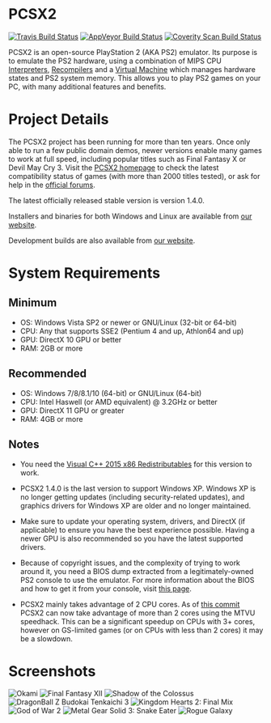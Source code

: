 # PCSX2
[![Travis Build Status](https://travis-ci.org/PCSX2/pcsx2.svg?branch=master)](https://travis-ci.org/PCSX2/pcsx2) [![AppVeyor Build Status](https://ci.appveyor.com/api/projects/status/b67odm0dd506co78/branch/master?svg=true)](https://ci.appveyor.com/project/gregory38/pcsx2/branch/master) [![Coverity Scan Build Status](https://scan.coverity.com/projects/6310/badge.svg)](https://scan.coverity.com/projects/6310)

PCSX2 is an open-source PlayStation 2 (AKA PS2) emulator. Its purpose is to emulate the PS2 hardware, using a combination of MIPS CPU [Interpreters](http://en.wikipedia.org/wiki/Interpreter_\(computing\)), [Recompilers](http://en.wikipedia.org/wiki/Dynamic_recompilation) and a [Virtual Machine](http://en.wikipedia.org/wiki/Virtual_machine) which manages hardware states and PS2 system memory. This allows you to play PS2 games on your PC, with many additional features and benefits.

# Project Details

The PCSX2 project has been running for more than ten years. Once only able to run a few public domain demos, newer versions enable many games to work at full speed, including popular titles such as Final Fantasy X or Devil May Cry 3. Visit the [PCSX2 homepage](http://pcsx2.net) to check the latest compatibility status of games (with more than 2000 titles tested), or ask for help in the [official forums](http://forums.pcsx2.net/).

The latest officially released stable version is version 1.4.0.

Installers and binaries for both Windows and Linux are available from [our website](http://pcsx2.net/download.html).

Development builds are also available from [our website](http://pcsx2.net/download/development/git.html).

# System Requirements

## Minimum
* OS: Windows Vista SP2 or newer or GNU/Linux (32-bit or 64-bit)
* CPU: Any that supports SSE2 (Pentium 4 and up, Athlon64 and up)
* GPU: DirectX 10 GPU or better
* RAM: 2GB or more

## Recommended
* OS: Windows 7/8/8.1/10 (64-bit) or GNU/Linux (64-bit)
* CPU: Intel Haswell (or AMD equivalent) @ 3.2GHz or better
* GPU: DirectX 11 GPU or greater
* RAM: 4GB or more

## Notes

- You need the [Visual C++ 2015 x86 Redistributables](https://www.microsoft.com/en-us/download/details.aspx?id=48145) for this version to work.

- PCSX2 1.4.0 is the last version to support Windows XP. Windows XP is no longer getting updates (including security-related updates), and graphics drivers for Windows XP are older and no longer maintained.

- Make sure to update your operating system, drivers, and DirectX (if applicable) to ensure you have the best experience possible. Having a newer GPU is also recommended so you have the latest supported drivers.

- Because of copyright issues, and the complexity of trying to work around it, you need a BIOS dump extracted from a legitimately-owned PS2 console to use the emulator. For more information about the BIOS and how to get it from your console, visit [this page](http://pcsx2.net/config-guide/official-english-pcsx2-configuration-guide.html#Bios).

- PCSX2 mainly takes advantage of 2 CPU cores. As of [this commit](https://github.com/PCSX2/pcsx2/commit/ac9bf45) PCSX2 can now take advantage of more than 2 cores using the MTVU speedhack. This can be a significant speedup on CPUs with 3+ cores, however on GS-limited games (or on CPUs with less than 2 cores) it may be a slowdown.

# Screenshots

![Okami](http://pcsx2.net/images/stories/gitsnaps/okami_n1s.jpg "Okami")
![Final Fantasy XII](http://pcsx2.net/images/stories/gitsnaps/finalfantasy12izjs_s2.jpg "Final Fantasy XII")
![Shadow of the Colossus](http://pcsx2.net/images/stories/gitsnaps/sotc6s2.jpg "Shadow of the Colossus")
![DragonBall Z Budokai Tenkaichi 3](http://pcsx2.net/images/stories/gitsnaps/DBZ-BT-3s.jpg "DragonBall Z Budokai Tenkaichi 3")
![Kingdom Hearts 2: Final Mix](http://pcsx2.net/images/stories/gitsnaps/kh2_fm_n1s2.jpg "Kingdom Hearts 2: Final Mix")
![God of War 2](http://pcsx2.net/images/stories/gitsnaps/gow2_s2.jpg "God of War 2")
![Metal Gear Solid 3: Snake Eater](http://pcsx2.net/images/stories/gitsnaps/mgs3-1_s2.jpg "Metal Gear Solid 3: Snake Eater")
![Rogue Galaxy](http://pcsx2.net/images/stories/gitsnaps/rogue_galaxy_n1s2.jpg "Rogue Galaxy")
